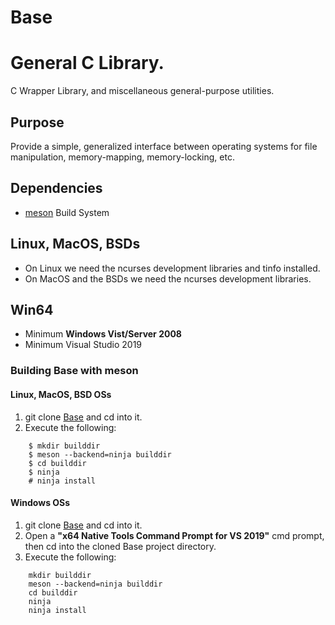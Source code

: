 # Base
# General C Library.
C Wrapper Library, and miscellaneous general-purpose utilities.
## Purpose
Provide a simple, generalized interface between operating systems for file manipulation,
memory-mapping, memory-locking, etc.
## Dependencies
-	[meson](https://mesonbuild.com) Build System
## Linux, MacOS, BSDs
-	On Linux we need the ncurses development libraries and tinfo installed.
-	On MacOS and the BSDs we need the ncurses development libraries.
## Win64
-	Minimum __Windows Vist/Server 2008__
-	Minimum Visual Studio 2019
### Building Base with meson
#### Linux, MacOS, BSD OSs
1. git clone [Base](https://github.com/stuartcalder/Base) and cd into it.
2. Execute the following:
```
	$ mkdir builddir
	$ meson --backend=ninja builddir
	$ cd builddir
	$ ninja
	# ninja install
```
#### Windows OSs
1. git clone [Base](https://github.com/stuartcalder/Base) and cd into it.
2. Open a __"x64 Native Tools Command Prompt for VS 2019"__ cmd prompt, then cd into the cloned Base project directory.
3. Execute the following:
```
	mkdir builddir
	meson --backend=ninja builddir
	cd builddir
	ninja
	ninja install
```
